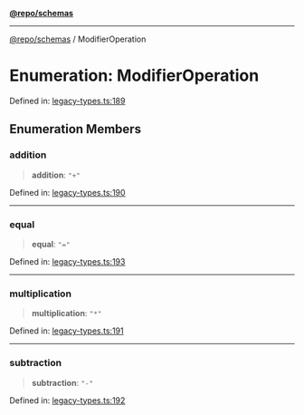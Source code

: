[**@repo/schemas**](../README.md)

***

[@repo/schemas](../README.md) / ModifierOperation

# Enumeration: ModifierOperation

Defined in: [legacy-types.ts:189](https://github.com/alexqguo/drinking-board-game-v3/blob/15932662279983c0f0b2a6fa59ef653227975f0d/packages/schemas/src/legacy-types.ts#L189)

## Enumeration Members

### addition

> **addition**: `"+"`

Defined in: [legacy-types.ts:190](https://github.com/alexqguo/drinking-board-game-v3/blob/15932662279983c0f0b2a6fa59ef653227975f0d/packages/schemas/src/legacy-types.ts#L190)

***

### equal

> **equal**: `"="`

Defined in: [legacy-types.ts:193](https://github.com/alexqguo/drinking-board-game-v3/blob/15932662279983c0f0b2a6fa59ef653227975f0d/packages/schemas/src/legacy-types.ts#L193)

***

### multiplication

> **multiplication**: `"*"`

Defined in: [legacy-types.ts:191](https://github.com/alexqguo/drinking-board-game-v3/blob/15932662279983c0f0b2a6fa59ef653227975f0d/packages/schemas/src/legacy-types.ts#L191)

***

### subtraction

> **subtraction**: `"-"`

Defined in: [legacy-types.ts:192](https://github.com/alexqguo/drinking-board-game-v3/blob/15932662279983c0f0b2a6fa59ef653227975f0d/packages/schemas/src/legacy-types.ts#L192)
